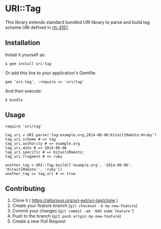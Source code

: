 # URI::Tag

This library extends standard bundled URI library to parse and build tag scheme URI defined in [rfc 4151][rfc4151].

## Installation

Install it yourself as:

    $ gem install uri-tag

Or add this line to your application's Gemfile:

    gem 'uri-tag', :require => 'uri/tag'

And then execute:

    $ bundle

## Usage

    require 'uri/tag'
    
    tag_uri = URI.parse('tag:example.org,2014-06-06:KitaitiMakoto:#ruby')
    tag_uri.scheme # => tag
    tag_uri.authority # => example.org
    tag_uri.date # => 2014-06-06
    tag_uri.specific # => KitaitiMakoto:
    tag_uri.fragment # => ruby
    
    another_tag = URI::Tag.build(['example.org', '2014-06-06', 'KitaitiMakoto:', 'ruby'])
    another_tag == tag_uri # => true

## Contributing

1. Clone it ( https://gitorious.org/uri-ext/uri-tag/clone )
2. Create your feature branch (`git checkout -b my-new-feature`)
3. Commit your changes (`git commit -am 'Add some feature'`)
4. Push to the branch (`git push origin my-new-feature`)
5. Create a new Pull Request

[rfc4151]: http://www.ietf.org/rfc/rfc4151.txt
